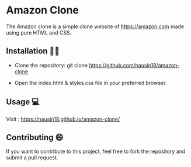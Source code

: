 # Amazon Clone  

The Amazon clone is a simple clone website of https://amazon.com made using pure HTML and CSS. 


## Installation 👨‍💻 

* Clone the repository: git clone https://github.com/nausin18/amazon-clone

* Open the index.html & styles.css file in your preferred browser.
## Usage 💻

Visit : https://nausin18.github.io/amazon-clone/ 
## Contributing 😄

If you want to contribute to this project, feel free to fork the repository and submit a pull request.
